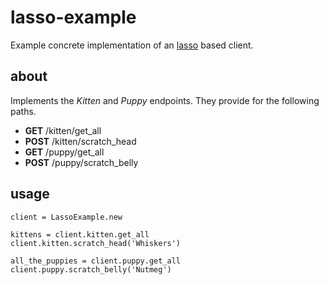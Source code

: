 # lasso-example

Example concrete implementation of an [lasso](https://github.com/mLewisLogic/lasso) based client.

## about

Implements the _Kitten_ and _Puppy_ endpoints. They provide for the following paths.
* **GET**  /kitten/get_all
* **POST** /kitten/scratch_head
* **GET**  /puppy/get_all
* **POST** /puppy/scratch_belly


## usage

    client = LassoExample.new

    kittens = client.kitten.get_all
    client.kitten.scratch_head('Whiskers')

    all_the_puppies = client.puppy.get_all
    client.puppy.scratch_belly('Nutmeg')
